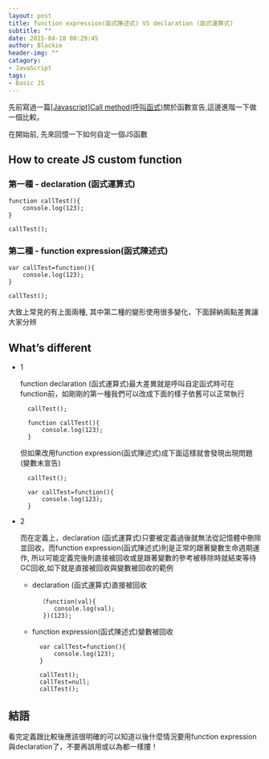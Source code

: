 ```yaml
---
layout: post
title: function expression(函式陳述式) VS declaration (函式運算式)
subtitle: ""
date: 2015-04-10 00:29:45
author: Blackie
header-img: ""
catagory:
- JavaScript
tags:
- Basic JS
---
```


先前寫過一篇[[Javascript]Call method(呼叫函式)](http://www.dotblogs.com.tw/blackie1019/archive/2014/01/14/139926.aspx)關於函數宣告,這邊進階一下做一個比較。

<!-- More -->


在開始前, 先來回憶一下如何自定一個JS函數

## How to create JS custom function

### 第一種 - declaration (函式運算式)

	function callTest(){
		console.log(123);
	}

	callTest();

### 第二種 - function expression(函式陳述式)

	var callTest=function(){
		console.log(123);
	}

	callTest();

大致上常見的有上面兩種, 其中第二種的變形使用很多變化，下面歸納兩點差異讓大家分辨

## What’s different

- 1

	function declaration (函式運算式)最大差異就是呼叫自定函式時可在function前，如剛剛的第一種我們可以改成下面的樣子依舊可以正常執行

		callTest();

		function callTest(){
			console.log(123);
		}

	但如果改用function expression(函式陳述式)成下面這樣就會發現出現問題(變數未宣告)

		callTest();

		var callTest=function(){
			console.log(123);
		}


- 2

	而在定義上，declaration (函式運算式)只要被定義過後就無法從記憶體中刪除並回收，而function expression(函式陳述式)則是正常的跟著變數生命週期運作, 所以可能定義完後則直接被回收或是跟著變數的參考被移除時就結束等待GC回收,如下就是直接被回收與變數被回收的範例

	- declaration (函式運算式)直接被回收

			（function(val){
				console.log(val);
			 })(123);

	- function expression(函式陳述式)變數被回收

			var callTest=function(){
				console.log(123);
			}

			callTest();
			callTest=null;
			callTest();


## 結語

看完定義跟比較後應該很明確的可以知道以後什麼情況要用function expression與declaration了，不要再誤用或以為都一樣摟！
